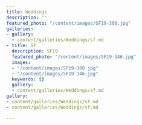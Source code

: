 ```yaml
---
title: Weddings
description: ''
featured_photo: "/content/images/SF19-300.jpg"
galleries:
- gallery:
  - content/galleries/Weddings/sf.md
- title: SF
  description: SF19
  featured_photo: "/content/images/SF19-146.jpg"
  images:
  - "/content/images/SF19-300.jpg"
  - "/content/images/SF19-146.jpg"
  keywords: []
  gallery:
  - content/galleries/Weddings/sf.md
gallery:
- content/galleries/Weddings/sf.md
- content/galleries/Weddings/sf.md

---
```


